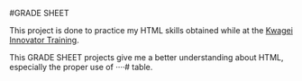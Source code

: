 #GRADE SHEET

This project is done to practice my HTML skills obtained while at the [Kwagei Innovator Training](https://www.kwagei.com/).

This GRADE SHEET projects give me a better understanding about HTML, especially the proper use of ····# table.
